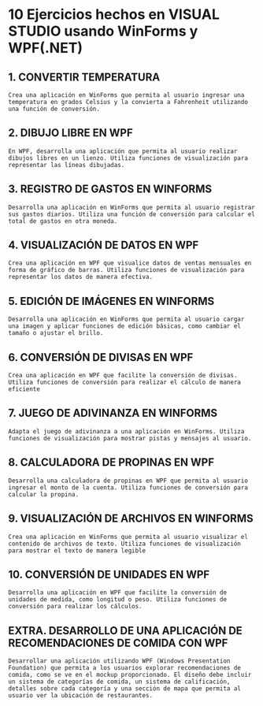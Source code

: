 # 10 Ejercicios hechos en VISUAL STUDIO usando WinForms y WPF(.NET)

## 1. CONVERTIR TEMPERATURA
    Crea una aplicación en WinForms que permita al usuario ingresar una temperatura en grados Celsius y la convierta a Fahrenheit utilizando una función de conversión.

## 2. DIBUJO LIBRE EN WPF
    En WPF, desarrolla una aplicación que permita al usuario realizar dibujos libres en un lienzo. Utiliza funciones de visualización para representar las líneas dibujadas.

## 3. REGISTRO DE GASTOS EN WINFORMS
    Desarrolla una aplicación en WinForms que permita al usuario registrar sus gastos diarios. Utiliza una función de conversión para calcular el total de gastos en otra moneda.

## 4. VISUALIZACIÓN DE DATOS EN WPF
    Crea una aplicación en WPF que visualice datos de ventas mensuales en forma de gráfico de barras. Utiliza funciones de visualización para representar los datos de manera efectiva.

## 5. EDICIÓN DE IMÁGENES EN WINFORMS
    Desarrolla una aplicación en WinForms que permita al usuario cargar una imagen y aplicar funciones de edición básicas, como cambiar el tamaño o ajustar el brillo. 

## 6. CONVERSIÓN DE DIVISAS EN WPF
    Crea una aplicación en WPF que facilite la conversión de divisas. Utiliza funciones de conversión para realizar el cálculo de manera eficiente

## 7. JUEGO DE ADIVINANZA EN WINFORMS
    Adapta el juego de adivinanza a una aplicación en WinForms. Utiliza funciones de visualización para mostrar pistas y mensajes al usuario.

## 8. CALCULADORA DE PROPINAS EN WPF
    Desarrolla una calculadora de propinas en WPF que permita al usuario ingresar el monto de la cuenta. Utiliza funciones de conversión para calcular la propina.

## 9. VISUALIZACIÓN DE ARCHIVOS EN WINFORMS
    Crea una aplicación en WinForms que permita al usuario visualizar el contenido de archivos de texto. Utiliza funciones de visualización para mostrar el texto de manera legible

## 10. CONVERSIÓN DE UNIDADES EN WPF
    Desarrolla una aplicación en WPF que facilite la conversión de unidades de medida, como longitud o peso. Utiliza funciones de conversión para realizar los cálculos.

## EXTRA. DESARROLLO DE UNA APLICACIÓN DE RECOMENDACIONES DE COMIDA CON WPF 
    Desarrollar una aplicación utilizando WPF (Windows Presentation Foundation) que permita a los usuarios explorar recomendaciones de comida, como se ve en el mockup proporcionado. El diseño debe incluir un sistema de categorías de comida, un sistema de calificación, detalles sobre cada categoría y una sección de mapa que permita al usuario ver la ubicación de restaurantes.
